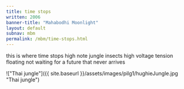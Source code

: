 ```yaml
---
title: time stops
written: 2006
banner-title: "Mahabodhi Moonlight" 
layout: default
subnav: mbm
permalink: /mbm/time-stops.html
---
```


<div class="poem">
this is where  
time stops  
high note  
jungle insects  
high voltage  
tension floating  
not waiting  
for a future  
that never  
arrives  
</div>

!["Thai jungle"]({{ site.baseurl }}/assets/images/pilg1/hughieJungle.jpg "Thai jungle")
